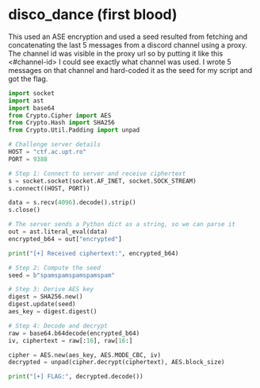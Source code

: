 # disco_dance (first blood)
This used an ASE encryption and used a seed resulted from fetching and concatenating the last 5 messages from a discord channel using a proxy. The channel id was visible in the proxy url so by putting it like this <#channel-id> I could see exactly what channel was used. I wrote 5 messages on that channel and hard-coded it as the seed for my script and got the flag.


```python
import socket
import ast
import base64
from Crypto.Cipher import AES
from Crypto.Hash import SHA256
from Crypto.Util.Padding import unpad

# Challenge server details
HOST = "ctf.ac.upt.ro"
PORT = 9388

# Step 1: Connect to server and receive ciphertext
s = socket.socket(socket.AF_INET, socket.SOCK_STREAM)
s.connect((HOST, PORT))

data = s.recv(4096).decode().strip()
s.close()

# The server sends a Python dict as a string, so we can parse it
out = ast.literal_eval(data)
encrypted_b64 = out["encrypted"]

print("[+] Received ciphertext:", encrypted_b64)

# Step 2: Compute the seed
seed = b"spamspamspamspamspam"

# Step 3: Derive AES key
digest = SHA256.new()
digest.update(seed)
aes_key = digest.digest()

# Step 4: Decode and decrypt
raw = base64.b64decode(encrypted_b64)
iv, ciphertext = raw[:16], raw[16:]

cipher = AES.new(aes_key, AES.MODE_CBC, iv)
decrypted = unpad(cipher.decrypt(ciphertext), AES.block_size)

print("[+] FLAG:", decrypted.decode())
```
